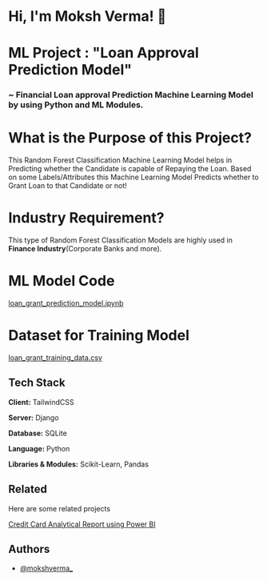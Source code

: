 
# Hi, I'm Moksh Verma! 👋


# ML Project : "Loan Approval Prediction Model"

### ~ Financial Loan approval Prediction Machine Learning Model by using Python and ML Modules.


# What is the Purpose of this Project?

This Random Forest Classification Machine Learning Model helps in Predicting whether the Candidate is capable of Repaying the Loan. Based on some Labels/Attributes this Machine Learning Model Predicts whether to Grant Loan to that Candidate or not!

# Industry Requirement?

This type of Random Forest Classification Models are highly used in **Finance Industry**(Corporate Banks and more).

# ML Model Code

[loan_grant_prediction_model.ipynb](https://github.com/mokshverma-dev/loan-approval-prediction-model/blob/main/loan_grant_prediction_model.ipynb)

# Dataset for Training Model

[loan_grant_training_data.csv](https://github.com/mokshverma-dev/loan-approval-prediction-model/blob/main/loan_grant_training_data.csv)

## Tech Stack

**Client:**   TailwindCSS

**Server:**   Django

**Database:**   SQLite

**Language:**   Python

**Libraries & Modules:**  Scikit-Learn, Pandas 


## Related

Here are some related projects

[Credit Card Analytical Report using Power BI](https://github.com/mokshverma-dev/Credit-Card-Analytical-Resport-using-Power-BI/tree/main)


## Authors

- [@mokshverma_](https://www.instagram.com/mokshverma_/)
